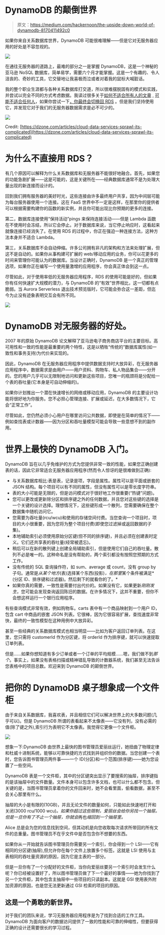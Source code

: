 # DynamoDB 的颠倒世界

> 原文：<https://medium.com/hackernoon/the-upside-down-world-of-dynamodb-8170411492c0>

如果你来自关系数据库世界，DynamoDB 可能很难理解——但是它对无服务器应用的好处是不容忽视的。

![](img/1184e141258e210d5a5b288212c8b8a7.png)

在通往无服务器的道路上，最难的部分之一是掌握 DynamoDB，这是一个神秘的亚马逊 NoSQL 数据库，简单易学，需要六个月才能掌握。这是一个有趣的、令人沮丧的、奇妙的工具，它交替地让我喜极而泣或者对着我的鼠标大喊脏话。

我的整个职业生涯都与各种关系数据库打交道，所以很难摆脱固有的模式和实践，并尝试以完全不同的方式考虑数据。我读过很多关于[如何不适合所有人的文章](https://read.acloud.guru/why-amazon-dynamodb-isnt-for-everyone-and-how-to-decide-when-it-s-for-you-aefc52ea9476) , [可能不适合任何人](https://news.ycombinator.com/item?id=14721920)，如果你尝试一下[，你最终会切换回 RDS](https://blog.codebarrel.io/why-we-switched-from-dynamodb-back-to-rds-before-we-even-released-3c2ee092120c) 。但是我们坚持使用它，并发现它对于我们的无服务器数据需求是必不可少的。

![](img/4f17fe920e7f90055036556cee3f7203.png)

Credit: [https://dzone.com/articles/cloud-data-services-sprawl-its-complicated](https://dzone.com/articles/cloud-data-services-sprawl-its-complicated)

# 为什么不直接用 RDS？

有几个原因可以解释为什么关系数据库和无服务器不能很好地融合。首先，如果您的功能急剧扩展——这是可能的，这是关键所在——经典数据库通常不是为处理大量出现的新连接而设计的。

回到我们拥有服务器的美好时光，这些连接由许多最终用户共享，因为中间层可能为每台服务器使用一个连接。这在 FaaS 世界中不一定是这样，在那里你的提供者可以根据需要构建你的函数的新实例，并且你可能出现比你预期的更多的连接。

第二，数据库连接使用“保持活动”pings 来保持连接活动——但是 Lambda 函数在不使用时会冻结，所以它会停止。对于数据库来说，当它停止响应时，这看起来就像连接已经消失了。在使用 RDS 的过程中，你正在强迫一种连接方法，这种方法本身并不适合 Lambda。

第三，关系数据库不会自动伸缩。许多公司拥有非凡的架构和方法来处理扩展，但这不是自动的。如果你从事构建可扩展的 web/移动应用的业务，你可以花更多的时间来管理你可能认为的数据库。当设计正确时，DynamoDB 是一个真正的管理选项，如果你正在编写一个使用量激增的应用程序，你会真正体会到这一点。

尽管如此，对于使用率低的无服务器应用程序，RDS 的使用可能是好的，但如果你有任何快速扩大规模的潜力，与 DynamoDB 的“有效”世界相比，这一切都有点脆弱。当 Aurora Serverless 退出技术预览版时，它可能会弥合这一差距，但迄今为止没有迹象表明交互会有所不同。

![](img/b656a752faf8fe1bc8150137d471159c.png)

# DynamoDB 对无服务器的好处。

2007 年的原始 DynamoDB 论文解释了亚马逊电子商务商店平台的主要目标。高可用性和一致的性能是最重要的两个特性，这是以牺牲“传统的”数据库属性(如一致性和事务支持)为代价来实现的。

因此，DynamoDB 在无服务器应用程序中提供数据支持时大放异彩，在无服务器应用程序中，数据需求是由用户——用户资料、购物车、私人物品集合——分开的。您的用户几乎可以无限制地访问和更新这些项目，您唯一的瓶颈将是分配给一个表的吞吐量(它本身是可自动伸缩的)。

如果你计划推出一个潜在快速增长的网络或移动应用，DynamoDB 的主要设计功能将很好地为你服务。您不必担心管理连接、扩展或延迟，在大多数情况下，它会“正常工作”。

尽管如此，您仍然必须小心用户在哪里访问公共数据，即使是在简单的情况下——例如查找表或计数器——因为分区和吞吐量模型可能会导致一些意想不到的副作用。

# 世界上最快的 DynamoDB 入门。

DynamoDB 旨在以几乎免维护的方式为您提供非常一致的性能，如果您正确创建表的话，因此它非常适合无服务器应用程序(然而令人惊讶的是很难做到正确):

*   与关系数据库相比:表是表，记录是项，字段是属性。属性可以是平面或嵌套的 JSON 结构。每个项目可以有不同的属性，但没有属性可以是零长度字符串。
*   表的大小可能是无限的，但是访问模式对于很好地工作很重要(“热键”问题)。
*   您可以更改或更新除分区和排序键之外的任何数据，并且您对这些键的选择是一个关键的设计选择。理想情况下，这些键形成一个散列，您需要确保在整个数据集中随机访问它。
*   您需要为吞吐量(rcu/wcu)和使用的存储空间付费。当您查询一个项目时，项目的大小很重要，因为您将为整个项目付费(即使您过滤掉或返回数据的子集)。
*   本地辅助索引必须使用原始分区键(但不同的排序键)，并且必须在创建表时定义。它们还共享表的吞吐量(经常被遗忘)。
*   稍后可以在新的散列键上创建全局辅助索引，但是使用它们自己的吞吐量。散列不必是唯一的。这种命名是没有帮助的，两个索引都没有按照您预期的方式工作。
*   没有传统的 SQL 查询操作符，如 sum、average 或 count，没有 group by 子句。通常是*从某个地方*(表)选择某个东西(投影)*，在那里*某个条件被满足*(分区 ID、排序键和过滤器)。然后剩下的就看你的了。*
*   如果你真的需要，一致性是需要付出代价的。如果没有它，如果更新*刚刚发生*，您可能会发现查询返回陈旧的数据。在许多情况下，这并不重要，但你不会想这样运行一个银行应用程序。

有些查询模式非常有效，例如购物车。carts 表中有一个商品映射到一个用户 ID，包含 cart 中商品的嵌套 JSON 列表。它很棒，因为它很容易扩展，查找速度非常快，最终的一致性模型在这种用例中大放异彩。

甚至一些经典的关系数据库模式也相当明显——比如为客户返回订单列表。在这里，您只需将 customerId 作为分区键，将 orderId 作为排序键，就可以快速提取订单列表。

但是……如果你想知道有多少订单或者一个订单的平均规模……嗯，我们做不到*那个*。事实上，如果没有表格扫描或精神错乱导致的计数器系统，我们甚至无法告诉您表格中的项目总数。欢迎来到 DynamoDB 的颠倒世界。

# 把你的 DynamoDB 桌子想象成一个文件柜

由于来自关系数据库，我喜欢表，并且相信它们可以解决世界上的大多数问题(几乎可以)。但是 DynamoDB 所谓的表看起来不太像表——它没有列，没有必需的值(除了键之外),索引行为表明它不太像表。我觉得它更像一个文件柜。

![](img/e694d4cebf42860afcc860a0d77d1465.png)

想象一下:DynamoDB 由世界上最快的图书管理员爱丽丝运行，她扭曲了物理定律和杜威十进制系统，能够以可靠快捷的方式找到并组织你的数据。当您创建一个表时，您告诉图书管理员两件事——一个 ID(分区)和一个范围(排序键)——她为您设置了一些空间。

DynamoDB 表是一个文件柜，其中的分区键突出显示了要搜索的抽屉，排序键指的是该抽屉中的文件数量。文件本身可以包含许多文档，也可以什么都不包含。但关键的是，当图书管理员拿着你的文件回来时，她不会看里面，偷看数据，甚至不会关心那里有什么。

抽屉的大小是有限的(10GB)，并且无论文件的数量如何，只能如此快速地打开和关闭(3000 rcu/1000 wcu)*。如果你超过这些限制，爱丽丝会给你另找一个抽屉。但是一旦你有了不止一个抽屉，你就会*再也*缩回到一个抽屉里。*

Alice 总是会为您的信息找到空间，但其动机是向您收取每次请求所带回的所有文件的总重量。图书管理员不在乎文件中是否包含你不想要的东西。

如果你从一开始就告诉图书管理员你需要另一个索引，你会得到一个 LSI——它有相同的分区键(抽屉),但允许你在每个文件上放置多个标签。这就是 LSI 使用与主表相同的吞吐量资源的原因，因为它是主表的一部分。

但是一旦你有了一个分配好的文件柜，当你向爱丽丝要另一个索引时会发生什么呢？你已经被设置好了，所以图书管理员做了下一个最好的事情——她为你找到了另一个文件柜，其中包含主抽屉中一些项目的只读副本。这就是 GSI 使用表外附加资源的原因，也是您无法更新通过 GSI 检索的项目的原因。

## 这是一个勇敢的新世界。

对于我们的团队来说，学习无服务器应用程序是为了找到合适的工作工具。DynamoDB 为面向客户的数据访问提供了一致的性能和可靠的伸缩性，但要获得正确的设计还需要很长的学习过程。